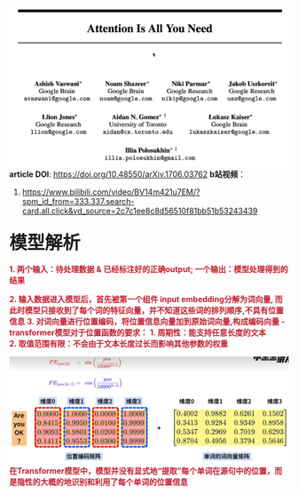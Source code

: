 ![alt text](image.png)
**article DOI**: https://doi.org/10.48550/arXiv.1706.03762
**b站视频**：
1. https://www.bilibili.com/video/BV14m421u7EM/?spm_id_from=333.337.search-card.all.click&vd_source=2c7c1ee8c8d56510f81bb51b53243439

### <font size='6'>模型解析</font>


**<font color ='c21f30'>1. 两个输入：待处理数据 & 已经标注好的正确output; 一个输出：模型处理得到的结果**

**<font color ='c21f30'>2. 输入数据进入模型后，首先被第一个组件 input embedding分解为词向量, 而此时模型只接收到了每个词的特征向量，并不知道这些词的排列顺序,不具有位置信息**
**<font color ='c21f30'>3. 对词向量进行位置编码，将位置信息向量加到原始词向量,构成编码向量**
**-transformer模型对于位置函数的要求：**
**1. 周期性：能支持任意长度的文本**   
**2. 取值范围有限：不会由于文本长度过长而影响其他参数的权重**

![alt text](image-4.png)
**在Transformer模型中，模型并没有显式地“提取”每个单词在源句中的位置，而是隐性的大概的地识别和利用了每个单词的位置信息**


